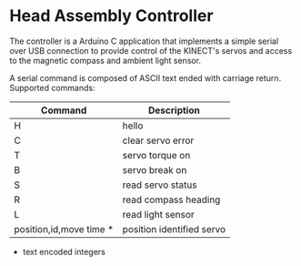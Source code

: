 # Head Assembly Controller
The controller is a Arduino  C application that implements a simple serial over USB connection to provide control of the KINECT's servos and access to the magnetic compass and ambient light sensor.  

A serial command is composed of ASCII text ended with carriage return. Supported commands:

| Command | Description |
|---------|---------|
| H | hello |
| C | clear servo error |
| T | servo torque on |
| B | servo break on |
| S | read servo status |
| R | read compass heading |
| L | read light sensor |
| position,id,move time *| position identified servo |

* text encoded integers